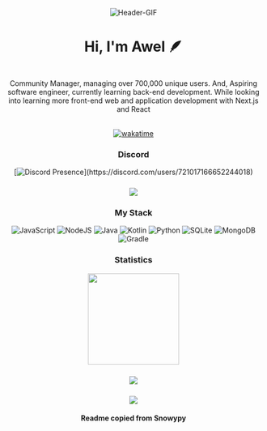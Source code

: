 <div align="center">

![Header-GIF](https://tenor.com/view/dontsaveher-norolemodelz-gif-20761176.gif)

<h1>Hi, I'm Awel 🪶️</h1><br />
Community Manager, managing over 700,000 unique users. And, Aspiring software engineer, currently learning back-end development. While looking into learning more front-end web and application development with Next.js and React <br />
</div>

<div align="center">

<br />[![wakatime](https://wakatime.com/badge/user/c8a96a66-0eda-4bd4-b87a-5a6dece64450.svg)](https://wakatime.com/@c8a96a66-0eda-4bd4-b87a-5a6dece64450)

</div>

<div align="center">
  
<h3>Discord</h3>
  
[![Discord Presence](https://lanyard-profile-readme.vercel.app/api/853334608023257128?theme=dark&bg=4f476b&animated=true&hideDiscrim=true&borderRadius=30px&idleMessage=Probably%20doing%20something%20else...)](https://discord.com/users/721017166652244018)
  
<h3></h3>
<img src="https://user-images.githubusercontent.com/73097560/115834477-dbab4500-a447-11eb-908a-139a6edaec5c.gif">


<div align="center">
  
<h3>My Stack</h3>

</div>

<div align="center">

![JavaScript](https://img.shields.io/badge/javascript-%23323330.svg?style=for-the-badge&logo=javascript&logoColor=%23F7DF1E)
![NodeJS](https://img.shields.io/badge/node.js-6DA55F?style=for-the-badge&logo=node.js&logoColor=white)
![Java](https://img.shields.io/badge/java-%23ED8B00.svg?style=for-the-badge&logo=openjdk&logoColor=white)
![Kotlin](https://img.shields.io/badge/kotlin-%237F52FF.svg?style=for-the-badge&logo=kotlin&logoColor=white)
![Python](https://img.shields.io/badge/python-3670A0?style=for-the-badge&logo=python&logoColor=ffdd54)
![SQLite](https://img.shields.io/badge/sqlite-%2307405e.svg?style=for-the-badge&logo=sqlite&logoColor=white)
![MongoDB](https://img.shields.io/badge/MongoDB-%234ea94b.svg?style=for-the-badge&logo=mongodb&logoColor=white)
![Gradle](https://img.shields.io/badge/Gradle-02303A.svg?style=for-the-badge&logo=Gradle&logoColor=white)

</div>

<div align="center">
  
<h3>Statistics</h3>

</div>

<div align="center">


<img align="center" src="http://github-profile-summary-cards.vercel.app/api/cards/profile-details?username=awelpy&theme=2077" height="180em" />
<h3></h3>
<img src="https://user-images.githubusercontent.com/73097560/115834477-dbab4500-a447-11eb-908a-139a6edaec5c.gif">
<h3></h3>

![](https://github-profile-trophy.vercel.app/?username=invisgg&theme=radical&no-frame=true&no-bg=true&margin-w=4)

<h4> Readme copied from Snowypy </h4>


</div>
